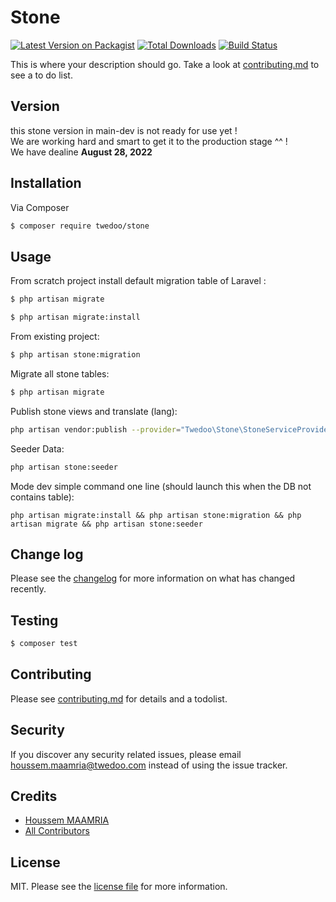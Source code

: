 # Stone

[![Latest Version on Packagist][ico-version]][link-packagist]
[![Total Downloads][ico-downloads]][link-downloads]
[![Build Status][ico-travis]][link-travis] 

This is where your description should go. Take a look at [contributing.md](contributing.md) to see a to do list.

## Version 

this stone version in main-dev is not ready for use yet !<br />
We are working hard and smart to get it to the production stage ^^ !<br />
We have dealine **August 28, 2022**<br />

## Installation

Via Composer

``` bash
$ composer require twedoo/stone
```

## Usage

From scratch project install default migration table of Laravel :
``` bash
$ php artisan migrate
```

``` bash
$ php artisan migrate:install
```

From existing project:

``` bash
$ php artisan stone:migration
```

Migrate all stone tables:

``` bash
$ php artisan migrate
```

Publish stone views and translate (lang):

``` bash
php artisan vendor:publish --provider="Twedoo\Stone\StoneServiceProvider"
```

Seeder Data:

``` bash
php artisan stone:seeder
```

Mode dev simple command one line (should launch this when the DB not contains table): 

```
php artisan migrate:install && php artisan stone:migration && php artisan migrate && php artisan stone:seeder
```

## Change log

Please see the [changelog](changelog.md) for more information on what has changed recently.

## Testing

``` bash
$ composer test
```

## Contributing

Please see [contributing.md](contributing.md) for details and a todolist.

## Security

If you discover any security related issues, please email houssem.maamria@twedoo.com instead of using the issue tracker.

## Credits

- [Houssem MAAMRIA][link-author]
- [All Contributors][link-contributors]

## License

MIT. Please see the [license file](license.md) for more information.

[ico-version]: https://img.shields.io/packagist/v/twedoo/stone.svg?style=flat-square
[ico-downloads]: https://img.shields.io/packagist/dt/twedoo/stone.svg?style=flat-square
[ico-travis]: https://img.shields.io/travis/twedoo/stone/master.svg?style=flat-square
[ico-styleci]: https://styleci.io/repos/12345678/shield

[link-packagist]: https://packagist.org/packages/twedoo/stone
[link-downloads]: https://packagist.org/packages/twedoo/stone
[link-travis]: https://travis-ci.org/twedoo/stone
[link-styleci]: https://styleci.io/repos/12345678
[link-author]: https://github.com/twedoo
[link-contributors]: ../../contributors
